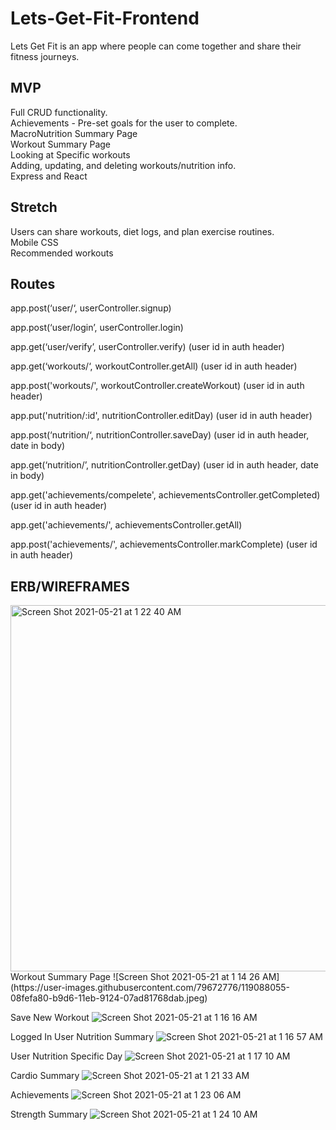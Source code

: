# Lets-Get-Fit-Frontend
Lets Get Fit is an app where people can come together and share their fitness journeys.

## MVP
Full CRUD functionality.<br/>
Achievements - Pre-set goals for the user to complete.<br/>
MacroNutrition Summary Page<br/>
Workout Summary Page<br/>
Looking at Specific workouts<br/>
Adding, updating, and deleting workouts/nutrition info.<br/>
Express and React<br/>

## Stretch
Users can share workouts, diet logs, and plan exercise routines.<br/>
Mobile CSS<br/>
Recommended workouts<br/>

## Routes
app.post(‘user/‘, userController.signup)

app.post(‘user/login’, userController.login)

app.get(‘user/verify’, userController.verify) (user id in auth header)

app.get(‘workouts/‘, workoutController.getAll) (user id in auth header)

app.post('workouts/', workoutController.createWorkout) (user id in auth header)

app.put('nutrition/:id', nutritionController.editDay) (user id in auth header)

app.post(‘nutrition/‘, nutritionController.saveDay) (user id in auth header, date in body)

app.get(‘nutrition/’, nutritionController.getDay) (user id in auth header, date in body)

app.get('achievements/compelete', achievementsController.getCompleted) (user id in auth header)

app.get('achievements/', achievementsController.getAll) 

app.post('achievements/', achievementsController.markComplete) (user id in auth header)

## ERB/WIREFRAMES
<img width="586" alt="Screen Shot 2021-05-21 at 1 22 40 AM" src="https://user-images.githubusercontent.com/79672776/119086282-431acd00-b9d3-11eb-8ed6-acd884e0a020.png">
Workout Summary Page
![Screen Shot 2021-05-21 at 1 14 26 AM](https://user-images.githubusercontent.com/79672776/119088055-08fefa80-b9d6-11eb-9124-07ad81768dab.jpeg)


Save New Workout
![Screen Shot 2021-05-21 at 1 16 16 AM](https://user-images.githubusercontent.com/79672776/119087879-cb9a6d00-b9d5-11eb-83b0-8535f9996503.jpeg)

Logged In User Nutrition Summary
![Screen Shot 2021-05-21 at 1 16 57 AM](https://user-images.githubusercontent.com/79672776/119087894-cfc68a80-b9d5-11eb-8e1c-6926e909fc71.jpeg)

User Nutrition Specific Day
![Screen Shot 2021-05-21 at 1 17 10 AM](https://user-images.githubusercontent.com/79672776/119088861-54fe6f00-b9d7-11eb-95dd-ef2109889a1e.jpeg)


Cardio Summary
![Screen Shot 2021-05-21 at 1 21 33 AM](https://user-images.githubusercontent.com/79672776/119087949-dead3d00-b9d5-11eb-8741-a882cce74996.jpeg)

Achievements
![Screen Shot 2021-05-21 at 1 23 06 AM](https://user-images.githubusercontent.com/79672776/119087961-e371f100-b9d5-11eb-9c7d-1a27ec878d1b.jpeg)

Strength Summary
![Screen Shot 2021-05-21 at 1 24 10 AM](https://user-images.githubusercontent.com/79672776/119087970-e79e0e80-b9d5-11eb-8baf-da47bf3d7d69.jpeg)

